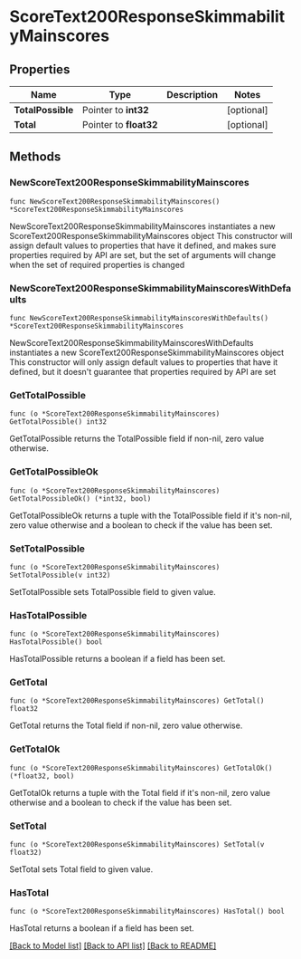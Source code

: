 # ScoreText200ResponseSkimmabilityMainscores

## Properties

Name | Type | Description | Notes
------------ | ------------- | ------------- | -------------
**TotalPossible** | Pointer to **int32** |  | [optional] 
**Total** | Pointer to **float32** |  | [optional] 

## Methods

### NewScoreText200ResponseSkimmabilityMainscores

`func NewScoreText200ResponseSkimmabilityMainscores() *ScoreText200ResponseSkimmabilityMainscores`

NewScoreText200ResponseSkimmabilityMainscores instantiates a new ScoreText200ResponseSkimmabilityMainscores object
This constructor will assign default values to properties that have it defined,
and makes sure properties required by API are set, but the set of arguments
will change when the set of required properties is changed

### NewScoreText200ResponseSkimmabilityMainscoresWithDefaults

`func NewScoreText200ResponseSkimmabilityMainscoresWithDefaults() *ScoreText200ResponseSkimmabilityMainscores`

NewScoreText200ResponseSkimmabilityMainscoresWithDefaults instantiates a new ScoreText200ResponseSkimmabilityMainscores object
This constructor will only assign default values to properties that have it defined,
but it doesn't guarantee that properties required by API are set

### GetTotalPossible

`func (o *ScoreText200ResponseSkimmabilityMainscores) GetTotalPossible() int32`

GetTotalPossible returns the TotalPossible field if non-nil, zero value otherwise.

### GetTotalPossibleOk

`func (o *ScoreText200ResponseSkimmabilityMainscores) GetTotalPossibleOk() (*int32, bool)`

GetTotalPossibleOk returns a tuple with the TotalPossible field if it's non-nil, zero value otherwise
and a boolean to check if the value has been set.

### SetTotalPossible

`func (o *ScoreText200ResponseSkimmabilityMainscores) SetTotalPossible(v int32)`

SetTotalPossible sets TotalPossible field to given value.

### HasTotalPossible

`func (o *ScoreText200ResponseSkimmabilityMainscores) HasTotalPossible() bool`

HasTotalPossible returns a boolean if a field has been set.

### GetTotal

`func (o *ScoreText200ResponseSkimmabilityMainscores) GetTotal() float32`

GetTotal returns the Total field if non-nil, zero value otherwise.

### GetTotalOk

`func (o *ScoreText200ResponseSkimmabilityMainscores) GetTotalOk() (*float32, bool)`

GetTotalOk returns a tuple with the Total field if it's non-nil, zero value otherwise
and a boolean to check if the value has been set.

### SetTotal

`func (o *ScoreText200ResponseSkimmabilityMainscores) SetTotal(v float32)`

SetTotal sets Total field to given value.

### HasTotal

`func (o *ScoreText200ResponseSkimmabilityMainscores) HasTotal() bool`

HasTotal returns a boolean if a field has been set.


[[Back to Model list]](../README.md#documentation-for-models) [[Back to API list]](../README.md#documentation-for-api-endpoints) [[Back to README]](../README.md)


